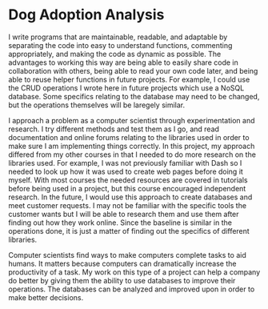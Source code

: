 # Dog Adoption Analysis
I write programs that are maintainable, readable, and adaptable by separating the code into easy to understand functions, commenting appropriately, and making the code as dynamic as possible. The advantages to working this way are being able to easily share code in collaboration with others, being able to read your own code later, and being able to reuse helper functions in future projects. For example, I could use the CRUD operations I wrote here in future projects which use a NoSQL database. Some specifics relating to the database may need to be changed, but the operations themselves will be laregely similar.

I approach a problem as a computer scientist through experimentation and research. I try different methods and test them as I go, and read documentation and online forums relating to the libraries used in order to make sure I am implementing things correctly. In this project, my approach differed from my other courses in that I needed to do more research on the libraries used. For example, I was not previously familiar with Dash so I needed to look up how it was used to create web pages before doing it myself. With most courses the needed resources are covered in tutorials before being used in a project, but this course encouraged independent research. In the future, I would use this approach to create databases and meet customer requests. I may not be familiar with the specific tools the customer wants but I will be able to research them and use them after finding out how they work online. Since the baseline is similar in the operations done, it is just a matter of finding out the specifics of different libraries.

Computer scientists find ways to make computers complete tasks to aid humans. It matters because computers can dramatically increase the productivity of a task. My work on this type of a project can help a company do better by giving them the ability to use databases to improve their operations. The databases can be analyzed and improved upon in order to make better decisions. 
